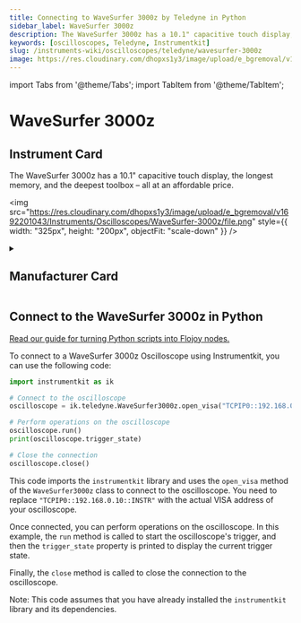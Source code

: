```yaml
---
title: Connecting to WaveSurfer 3000z by Teledyne in Python
sidebar_label: WaveSurfer 3000z
description: The WaveSurfer 3000z has a 10.1" capacitive touch display, the longest memory, and the deepest toolbox – all at an affordable price.
keywords: [oscilloscopes, Teledyne, Instrumentkit]
slug: /instruments-wiki/oscilloscopes/teledyne/wavesurfer-3000z
image: https://res.cloudinary.com/dhopxs1y3/image/upload/e_bgremoval/v1692201043/Instruments/Oscilloscopes/WaveSurfer-3000z/file.png
---
```


import Tabs from '@theme/Tabs';
import TabItem from '@theme/TabItem';

# WaveSurfer 3000z

## Instrument Card

<div className="flex">

<div>

The WaveSurfer 3000z has a 10.1" capacitive touch display, the longest memory, and the deepest toolbox – all at an affordable price.

</div>

<img src="https://res.cloudinary.com/dhopxs1y3/image/upload/e_bgremoval/v1692201043/Instruments/Oscilloscopes/WaveSurfer-3000z/file.png" style={{ width: "325px", height: "200px", objectFit: "scale-down" }} />

</div>

<details>
<summary><h2>Manufacturer Card</h2></summary>

<img src="https://res.cloudinary.com/dhopxs1y3/image/upload/v1692125958/Instruments/Vendor%20Logos/Teledyne.png" style={{ width: "100%", height: "170px",objectFit: "scale-down" }} />

Teledyne LeCroy is an American manufacturer of oscilloscopes, protocol analyzers and other test equipment. LeCroy is now a subsidiary of Teledyne Technologies. <a href="https://www.teledynelecroy.com/">Website</a>.

<ul>
  <li>Headquarters: USA</li>
  <li>Yearly Revenue (millions, USD): 5458.6</li>
</ul>
</details>

## Connect to the WaveSurfer 3000z in Python

[Read our guide for turning Python scripts into Flojoy nodes.](https://docs.flojoy.ai/custom-nodes/creating-custom-node/)
<Tabs>
<TabItem value="Instrumentkit" label="Instrumentkit">

To connect to a WaveSurfer 3000z Oscilloscope using Instrumentkit, you can use the following code:

```python
import instrumentkit as ik

# Connect to the oscilloscope
oscilloscope = ik.teledyne.WaveSurfer3000z.open_visa("TCPIP0::192.168.0.10::INSTR")

# Perform operations on the oscilloscope
oscilloscope.run()
print(oscilloscope.trigger_state)

# Close the connection
oscilloscope.close()
```

This code imports the `instrumentkit` library and uses the `open_visa` method of the `WaveSurfer3000z` class to connect to the oscilloscope. You need to replace `"TCPIP0::192.168.0.10::INSTR"` with the actual VISA address of your oscilloscope.

Once connected, you can perform operations on the oscilloscope. In this example, the `run` method is called to start the oscilloscope's trigger, and then the `trigger_state` property is printed to display the current trigger state.

Finally, the `close` method is called to close the connection to the oscilloscope.

Note: This code assumes that you have already installed the `instrumentkit` library and its dependencies.

</TabItem>
</Tabs>